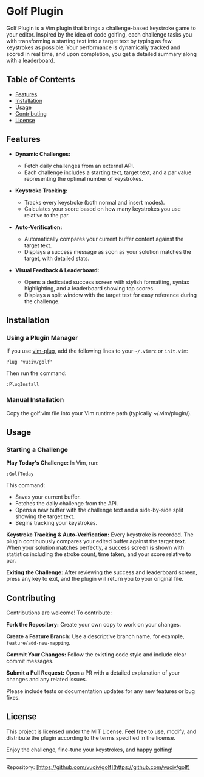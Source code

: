 # Golf Plugin

Golf Plugin is a Vim plugin that brings a challenge-based keystroke game to your editor. Inspired by the idea of code golfing, each challenge tasks you with transforming a starting text into a target text by typing as few keystrokes as possible. Your performance is dynamically tracked and scored in real time, and upon completion, you get a detailed summary along with a leaderboard.

## Table of Contents

- [Features](#features)
- [Installation](#installation)
- [Usage](#usage)
- [Contributing](#contributing)
- [License](#license)

## Features

- **Dynamic Challenges:**  
  - Fetch daily challenges from an external API.
  - Each challenge includes a starting text, target text, and a par value representing the optimal number of keystrokes.

- **Keystroke Tracking:**  
  - Tracks every keystroke (both normal and insert modes).
  - Calculates your score based on how many keystrokes you use relative to the par.

- **Auto-Verification:**  
  - Automatically compares your current buffer content against the target text.
  - Displays a success message as soon as your solution matches the target, with detailed stats.

- **Visual Feedback & Leaderboard:**  
  - Opens a dedicated success screen with stylish formatting, syntax highlighting, and a leaderboard showing top scores.
  - Displays a split window with the target text for easy reference during the challenge.

## Installation

### Using a Plugin Manager

If you use [vim-plug](https://github.com/junegunn/vim-plug), add the following lines to your `~/.vimrc` or `init.vim`:

```vim
Plug 'vuciv/golf'
```

Then run the command:
```
:PlugInstall
```

### Manual Installation
Copy the golf.vim file into your Vim runtime path (typically ~/.vim/plugin/).

## Usage

### Starting a Challenge

**Play Today's Challenge:**
In Vim, run:
```
:GolfToday
```

This command:
- Saves your current buffer.
- Fetches the daily challenge from the API.
- Opens a new buffer with the challenge text and a side-by-side split showing the target text.
- Begins tracking your keystrokes.

**Keystroke Tracking & Auto-Verification:**
Every keystroke is recorded. The plugin continuously compares your edited buffer against the target text. When your solution matches perfectly, a success screen is shown with statistics including the stroke count, time taken, and your score relative to par.

**Exiting the Challenge:**
After reviewing the success and leaderboard screen, press any key to exit, and the plugin will return you to your original file.


## Contributing

Contributions are welcome! To contribute:

**Fork the Repository:**
Create your own copy to work on your changes.

**Create a Feature Branch:**
Use a descriptive branch name, for example, `feature/add-new-mapping`.

**Commit Your Changes:**
Follow the existing code style and include clear commit messages.

**Submit a Pull Request:**
Open a PR with a detailed explanation of your changes and any related issues.

Please include tests or documentation updates for any new features or bug fixes.

## License

This project is licensed under the MIT License. Feel free to use, modify, and distribute the plugin according to the terms specified in the license.

Enjoy the challenge, fine-tune your keystrokes, and happy golfing!

---
Repository: [https://github.com/vuciv/golf](https://github.com/vuciv/golf)
